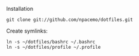 Installation

    git clone git://github.com/npacemo/dotfiles.git

Create symlinks:

    ln -s ~/dotfiles/bashrc ~/.bashrc
    ln -s ~/dotfiles/profile ~/.profile


